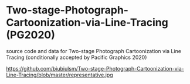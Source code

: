 # Two-stage-Photograph-Cartoonization-via-Line-Tracing (PG2020)
source code and data for Two-stage Photograph Cartoonization via Line Tracing (conditionally accepted by Pacific Graphics 2020)

https://github.com/biubiulsm/Two-stage-Photograph-Cartoonization-via-Line-Tracing/blob/master/representative.jpg


